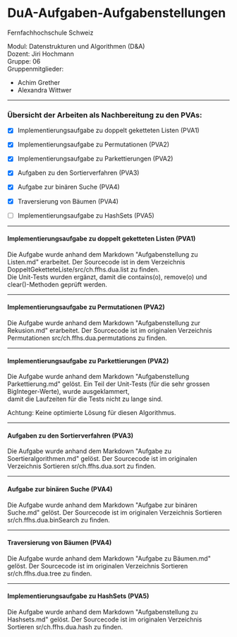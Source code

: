 # DuA-Aufgaben-Aufgabenstellungen

Fernfachhochschule Schweiz <br>

Modul: Datenstrukturen und Algorithmen (D&A) <br>
Dozent: Jiri Hochmann <br>
Gruppe: 06 <br>
Gruppenmitglieder: 
- Achim Grether
- Alexandra Wittwer
___
### Übersicht der Arbeiten als Nachbereitung zu den PVAs:
- [x] Implementierungsaufgabe zu doppelt geketteten Listen (PVA1)
- [x] Implementierungsaufgabe zu Permutationen (PVA2)
- [x] Implementierungsaufgabe zu Parkettierungen (PVA2)
- [x] Aufgaben zu den Sortierverfahren (PVA3)
- [x] Aufgabe zur binären Suche (PVA4)
- [x] Traversierung von Bäumen (PVA4)
- [ ] Implementierungsaufgabe zu HashSets (PVA5)


---
#### Implementierungsaufgabe zu doppelt geketteten Listen (PVA1)
Die Aufgabe wurde anhand dem Markdown "Aufgabenstellung zu Listen.md" erarbeitet. Der Sourcecode ist in dem Verzeichnis DoppeltGeketteteListe/src/ch.ffhs.dua.list zu finden. <br>
Die Unit-Tests wurden ergänzt, damit die contains(o), remove(o) und clear()-Methoden geprüft werden.

---
#### Implementierungsaufgabe zu Permutationen (PVA2)
Die Aufgabe wurde anhand dem Markdown "Aufgabenstellung zur Rekusion.md" erarbeitet.
Der Sourcecode ist im originalen Verzeichnis Permutationen src/ch.ffhs.dua.permutations zu finden.

---
#### Implementierungsaufgabe zu Parkettierungen (PVA2)
Die Aufgabe wurde anhand dem Markdown "Aufgabenstellung Parkettierung.md" gelöst.
Ein Teil der Unit-Tests (für die sehr grossen BigInteger-Werte), wurde ausgeklammert, <br> 
damit die Laufzeiten für die Tests nicht zu lange sind.

Achtung: Keine optimierte Lösung für diesen Algorithmus.

---
#### Aufgaben zu den Sortierverfahren (PVA3)
Die Aufgabe wurde anhand dem Markdown "Aufgabe zu Soertieralgorithmen.md" gelöst.
Der Sourcecode ist im originalen Verzeichnis Sortieren sr/ch.ffhs.dua.sort zu finden.

---
#### Aufgabe zur binären Suche (PVA4)
Die Aufgabe wurde anhand dem Markdown "Aufgabe zur binären Suche.md" gelöst.
Der Sourcecode ist im originalen Verzeichnis Sortieren sr/ch.ffhs.dua.binSearch zu finden.

---
#### Traversierung von Bäumen (PVA4) <br>
Die Aufgabe wurde anhand dem Markdown "Aufgabe zu Bäumen.md" gelöst.
Der Sourcecode ist im originalen Verzeichnis Sortieren sr/ch.ffhs.dua.tree zu finden.

---
#### Implementierungsaufgabe zu HashSets (PVA5)
Die Aufgabe wurde anhand dem Markdown "Aufgabenstellung zu Hashsets.md" gelöst.
Der Sourcecode ist im originalen Verzeichnis Sortieren sr/ch.ffhs.dua.hash zu finden.

